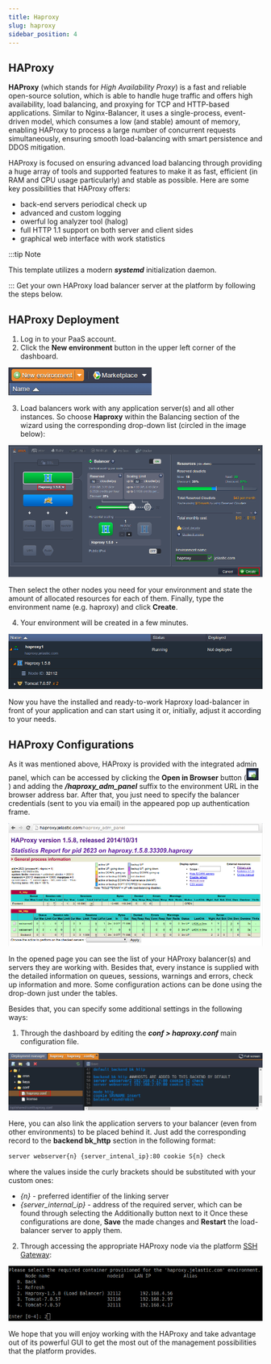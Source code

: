 ```yaml
---
title: Haproxy
slug: haproxy
sidebar_position: 4
---
```


## HAProxy

**HAProxy** (which stands for _High Availability Proxy_) is a fast and reliable open-source solution, which is able to handle huge traffic and offers high availability, load balancing, and proxying for TCP and HTTP-based applications. Similar to Nginx-Balancer, it uses a single-process, event-driven model, which consumes a low (and stable) amount of memory, enabling HAProxy to process a large number of concurrent requests simultaneously, ensuring smooth load-balancing with smart persistence and DDOS mitigation.

HAProxy is focused on ensuring advanced load balancing through providing a huge array of tools and supported features to make it as fast, efficient (in RAM and CPU usage particularly) and stable as possible. Here are some key possibilities that HAProxy offers:

- back-end servers periodical check up
- advanced and custom logging
- owerful log analyzer tool (halog)
- full HTTP 1.1 support on both server and client sides
- graphical web interface with work statistics

:::tip Note

This template utilizes a modern **_systemd_** initialization daemon.

:::
Get your own HAProxy load balancer server at the platform by following the steps below.

## HAProxy Deployment

1. Log in to your PaaS account.
2. Click the **New environment** button in the upper left corner of the dashboard.

<div style={{
    display:'flex',
    justifyContent: 'center',
    margin: '0 0 1rem 0'
}}>

![Locale Dropdown](./img/HAProxy/01-new-environment-button.png)

</div>

3. Load balancers work with any application server(s) and all other instances. So choose **Haproxy** within the Balancing section of the wizard using the corresponding drop-down list (circled in the image below):

<div style={{
    display:'flex',
    justifyContent: 'center',
    margin: '0 0 1rem 0'
}}>

![Locale Dropdown](./img/HAProxy/02-environment-wizard.png)

</div>

Then select the other nodes you need for your environment and state the amount of allocated resources for each of them. Finally, type the environment name (e.g. haproxy) and click **Create**.

4. Your environment will be created in a few minutes.

<div style={{
    display:'flex',
    justifyContent: 'center',
    margin: '0 0 1rem 0'
}}>

![Locale Dropdown](./img/HAProxy/03-environment-with-haproxy-created.png)

</div>

Now you have the installed and ready-to-work Haproxy load-balancer in front of your application and can start using it or, initially, adjust it according to your needs.

## HAProxy Configurations

As it was mentioned above, HAProxy is provided with the integrated admin panel, which can be accessed by clicking the **Open in Browser** button (![Locale Dropdown](./img/HAProxy/04-open-in-browser.png) ) and adding the **_/haproxy_adm_panel_** suffix to the environment URL in the browser address bar. After that, you just need to specify the balancer credentials (sent to you via email) in the appeared pop up authentication frame.

<div style={{
    display:'flex',
    justifyContent: 'center',
    margin: '0 0 1rem 0'
}}>

![Locale Dropdown](./img/HAProxy/05-haproxy-admin-panel.png)

</div>

In the opened page you can see the list of your HAProxy balancer(s) and servers they are working with. Besides that, every instance is supplied with the detailed information on queues, sessions, warnings and errors, check up information and more. Some configuration actions can be done using the drop-down just under the tables.

Besides that, you can specify some additional settings in the following ways:

1. Through the dashboard by editing the **_conf > haproxy.conf_** main configuration file.

<div style={{
    display:'flex',
    justifyContent: 'center',
    margin: '0 0 1rem 0'
}}>

![Locale Dropdown](./img/HAProxy/06-haproxy-config-file.png)

</div>

Here, you can also link the application servers to your balancer (even from other environments) to be placed behind it. Just add the corresponding record to the **backend bk_http** section in the following format:

```bash
server webserver{n} {server_intenal_ip}:80 cookie S{n} check
```

where the values inside the curly brackets should be substituted with your custom ones:

- _{n}_ - preferred identifier of the linking server
- _{server_internal_ip}_ - address of the required server, which can be found through selecting the Additionally button next to it
  Once these configurations are done, **Save** the made changes and **Restart** the load-balancer server to apply them.

2. Through accessing the appropriate HAProxy node via the platform [SSH Gateway](http://localhost:3000/docs/deployment-tools/ssh/ssh-access/overview):

<div style={{
    display:'flex',
    justifyContent: 'center',
    margin: '0 0 1rem 0'
}}>

![Locale Dropdown](./img/HAProxy/07-haproxy-ssh-access.png)

</div>

We hope that you will enjoy working with the HAProxy and take advantage out of its powerful GUI to get the most out of the management possibilities that the platform provides.

